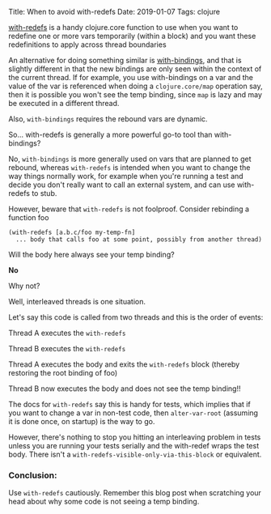 Title: When to avoid with-redefs
Date: 2019-01-07
Tags: clojure

[with-redefs](https://clojuredocs.org/clojure.core/with-redefs) is a handy clojure.core function to use when you want to redefine one or more vars temporarily (within a block) and you want these redefinitions to apply across thread boundaries

An alternative for doing something similar is [with-bindings](https://clojuredocs.org/clojure.core/with-bindings), and that is slightly different in that
the new bindings are only seen within the context of the current thread. If for example, you use with-bindings on a var and the value of the var is referenced when doing a `clojure.core/map` operation say, then it is possible you won't see the temp binding, since `map` is lazy and may be executed in a different thread.

Also, `with-bindings` requires the rebound vars are dynamic. 

So... with-redefs is generally a more powerful go-to tool than with-bindings?

No, `with-bindings` is more generally used on vars that are planned to get rebound, whereas `with-redefs` is intended when you want to change the way things normally work, for example when you're running a test and decide you don't really want to call an external system, and can use with-redefs to stub.

However, beware that `with-redefs` is not foolproof. Consider rebinding a function foo

```
(with-redefs [a.b.c/foo my-temp-fn]
  ... body that calls foo at some point, possibly from another thread)
```

Will the body here always see your temp binding?

**No**

Why not?

Well, interleaved threads is one situation. 

Let's say this code is called from two threads and this is the order of events:


Thread A executes the `with-redefs`

Thread B executes the `with-redefs`

Thread A executes the body and exits the `with-redefs` block (thereby restoring the root binding of foo)

Thread B now executes the body and does not see the temp binding!!

The docs for `with-redefs` say this is handy for tests, which implies that if you want to change a var in non-test code, then `alter-var-root` (assuming it is done once, on startup) is the way to go. 

However, there's nothing to stop you hitting an interleaving problem in tests unless you are running your tests serially and the with-redef wraps the test body. There isn't a `with-redefs-visible-only-via-this-block` or equivalent.

### Conclusion:

Use `with-redefs` cautiously. Remember this blog post when scratching your head about why some code is not seeing a temp binding.

